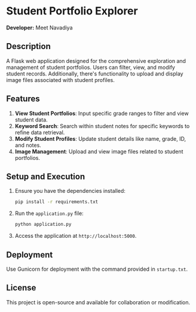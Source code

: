 
# Student Portfolio Explorer

**Developer:** Meet Navadiya

## Description
A Flask web application designed for the comprehensive exploration and management of student portfolios. Users can filter, view, and modify student records. Additionally, there's functionality to upload and display image files associated with student profiles.

## Features
1. **View Student Portfolios**: Input specific grade ranges to filter and view student data.
2. **Keyword Search**: Search within student notes for specific keywords to refine data retrieval.
3. **Modify Student Profiles**: Update student details like name, grade, ID, and notes.
4. **Image Management**: Upload and view image files related to student portfolios.


## Setup and Execution
1. Ensure you have the dependencies installed:
   ```bash
   pip install -r requirements.txt
   ```
2. Run the `application.py` file:
   ```bash
   python application.py
   ```
3. Access the application at `http://localhost:5000`.

## Deployment
Use Gunicorn for deployment with the command provided in `startup.txt`.

## License
This project is open-source and available for collaboration or modification.

